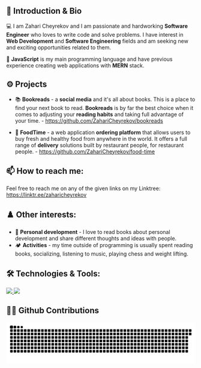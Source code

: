 ## 👋 Introduction & Bio
💻 I am Zahari Cheyrekov and I am passionate and hardworking <strong>Software Engineer</strong> who loves to write code and solve problems. I have interest in <strong>Web Development</strong> and <strong>Software Engineering</strong> fields and am seeking new and exciting opportunities related to them.

🧠 <strong>JavaScript</strong> is my main programming language and have previous experience creating web applications with <strong>MERN</strong> stack.

## ⚙️ Projects

   - 📚 <strong>Bookreads</strong> - a <strong>social media</strong> and it's all about books. This is a place to find your next book to read. <strong>Bookreads</strong> is by far the best choice when it comes to adjusting your <strong>reading habits</strong> and taking full advantage of your time. - https://github.com/ZahariCheyrekov/bookreads

   - 🥙 <strong>FoodTime</strong> - a web application <strong>ordering platform</strong> that allows users to buy fresh and healthy food from anywhere in the world. It offers a full range of <strong>delivery</strong> solutions built by restaurant people, for restaurant people. - https://github.com/ZahariCheyrekov/food-time

## 📫 How to reach me:
 Feel free to reach me on any of the given links on my Linktree: https://linktr.ee/zaharicheyrekov

## ♟️ Other interests:
 - 🎯 <strong>Personal development</strong> - I love to read books about personal development and share different thoughts and ideas with people.
 - 🏕️ <strong>Activities</strong> - my time outside of programming is usually spent reading books, socializing, listening to music, playing chess and weight lifting.

## 🛠️ Technologies & Tools:

<a href="https://skillicons.dev">
   <img src="https://skillicons.dev/icons?i=js,ts,css,figma,powershell,react,java,express,nextjs" />
</a>
<a href="https://skillicons.dev">
   <img src="https://skillicons.dev/icons?i=nodejs,mongodb,firebase,sass,html,git,angular,bootstrap,heroku" />
</a>


<article>
   <h2>👨‍💻 Github Contributions</h2>
   <img src="https://github.com/ZahariCheyrekov/zaharicheyrekov/blob/output/github-contribution-grid-snake-dark.svg"/>
</article>


